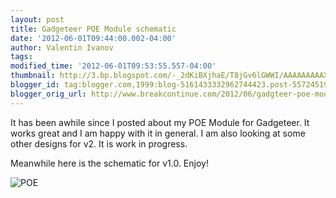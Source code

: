 ```yaml
---
layout: post
title: Gadgeteer POE Module schematic
date: '2012-06-01T09:44:00.002-04:00'
author: Valentin Ivanov
tags: 
modified_time: '2012-06-01T09:53:55.557-04:00'
thumbnail: http://3.bp.blogspot.com/-_2dKiBXjhaE/T8jGv6lGWWI/AAAAAAAAAX8/GwZ4bsiv2E0/s72-c/POE_schematics.jpg
blogger_id: tag:blogger.com,1999:blog-5161433332962744423.post-5572451978459532991
blogger_orig_url: http://www.breakcontinue.com/2012/06/gadgteer-poe-module-schematic.html
---
```

It has been awhile since I posted about my POE Module for Gadgeteer. It works great and I am happy with it in general. I am also looking at some other designs for v2. It is work in progress.

Meanwhile here is the schematic for v1.0. Enjoy!

![POE](http://3.bp.blogspot.com/-_2dKiBXjhaE/T8jGv6lGWWI/AAAAAAAAAX8/GwZ4bsiv2E0/s1600/POE_schematics.jpg)